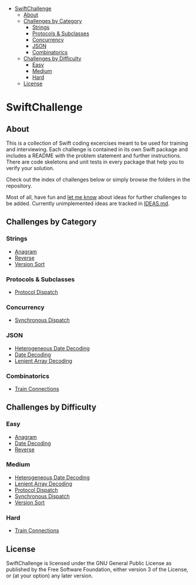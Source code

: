 -   [SwiftChallenge]
    -   [About]
    -   [Challenges by Category]
        -   [Strings]
        -   [Protocols & Subclasses]
        -   [Concurrency]
        -   [JSON]
        -   [Combinatorics]
    -   [Challenges by Difficulty]
        -   [Easy]
        -   [Medium]
        -   [Hard]
    -   [License]

SwiftChallenge
==============

About
-----

This is a collection of Swift coding excercises meant to be used for training
and interviewing. Each challenge is contained in its own Swift package and
includes a README with the problem statement and further instructions. There are
code skeletons and unit tests in every package that help you to verify your
solution.

Check out the index of challenges below or simply browse the folders in the
repository.

Most of all, have fun and [let me know] about ideas for further challenges to be
added. Currently unimplemented ideas are tracked in [IDEAS.md].

Challenges by Category
----------------------

### Strings

-   [Anagram]
-   [Reverse]
-   [Version Sort]

### Protocols & Subclasses

-   [Protocol Dispatch]

### Concurrency

-   [Synchronous Dispatch]

### JSON

-   [Heterogeneous Date Decoding]
-   [Date Decoding]
-   [Lenient Array Decoding]

### Combinatorics

-   [Train Connections]

Challenges by Difficulty
------------------------

### Easy

-   [Anagram]
-   [Date Decoding]
-   [Reverse]

### Medium

-   [Heterogeneous Date Decoding]
-   [Lenient Array Decoding]
-   [Protocol Dispatch]
-   [Synchronous Dispatch]
-   [Version Sort]

### Hard

-   [Train Connections]

License
-------

SwiftChallenge is licensed under the GNU General Public License as published by
the Free Software Foundation, either version 3 of the License, or (at your
option) any later version.

  [SwiftChallenge]: #swiftchallenge
  [About]: #about
  [Challenges by Category]: #challenges-by-category
  [Strings]: #strings
  [Protocols & Subclasses]: #protocols-subclasses
  [Concurrency]: #concurrency
  [JSON]: #json
  [Combinatorics]: #combinatorics
  [Challenges by Difficulty]: #challenges-by-difficulty
  [Easy]: #easy
  [Medium]: #medium
  [Hard]: #hard
  [License]: #license
  [let me know]: mailto:n0-0ne+swiftchallenge@mailbox.org
  [IDEAS.md]: IDEAS.md
  [Anagram]: Strings/Anagram
  [Reverse]: Strings/Reverse
  [Version Sort]: Strings/VersionSort
  [Protocol Dispatch]: Protocols%20&%20Subclasses/ProtocolDispatch
  [Synchronous Dispatch]: Concurrency/SynchronousDispatch
  [Heterogeneous Date Decoding]: JSON/HeterogeneousDateDecoding
  [Date Decoding]: JSON/DateDecoding
  [Lenient Array Decoding]: JSON/LenientArrayDecoding
  [Train Connections]: Combinatorics/TrainConnections
